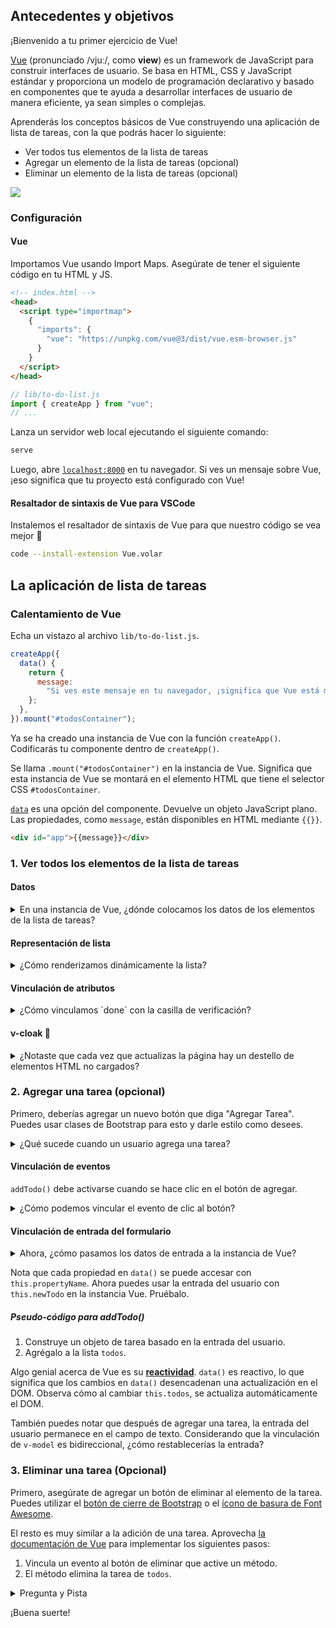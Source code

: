 ## Antecedentes y objetivos

¡Bienvenido a tu primer ejercicio de Vue!

[Vue](https://vuejs.org/guide/introduction.html) (pronunciado /vjuː/, como **view**) es un framework de JavaScript para construir interfaces de usuario. Se basa en HTML, CSS y JavaScript estándar y proporciona un modelo de programación declarativo y basado en componentes que te ayuda a desarrollar interfaces de usuario de manera eficiente, ya sean simples o complejas.

Aprenderás los conceptos básicos de Vue construyendo una aplicación de lista de tareas, con la que podrás hacer lo siguiente:

- Ver todos tus elementos de la lista de tareas
- Agregar un elemento de la lista de tareas (opcional)
- Eliminar un elemento de la lista de tareas (opcional)

![](https://raw.githubusercontent.com/lewagon/fullstack-images/master/frontend/to-do-list-vue-user-flow.gif)

### Configuración

#### Vue

Importamos Vue usando Import Maps. Asegúrate de tener el siguiente código en tu HTML y JS.

```html
<!-- index.html -->
<head>
  <script type="importmap">
    {
      "imports": {
        "vue": "https://unpkg.com/vue@3/dist/vue.esm-browser.js"
      }
    }
  </script>
</head>
```

```js
// lib/to-do-list.js
import { createApp } from "vue";
// ...
```

Lanza un servidor web local ejecutando el siguiente comando:

```bash
serve
```

Luego, abre [`localhost:8000`](http://localhost:8000) en tu navegador. Si ves un mensaje sobre Vue, ¡eso significa que tu proyecto está configurado con Vue!

#### Resaltador de sintaxis de Vue para VSCode

Instalemos el resaltador de sintaxis de Vue para que nuestro código se vea mejor 💅

```bash
code --install-extension Vue.volar
```

## La aplicación de lista de tareas

### Calentamiento de Vue

Echa un vistazo al archivo `lib/to-do-list.js`.

```js
createApp({
  data() {
    return {
      message:
        "Si ves este mensaje en tu navegador, ¡significa que Vue está montado correctamente! 🙌",
    };
  },
}).mount("#todosContainer");
```

Ya se ha creado una instancia de Vue con la función `createApp()`. Codificarás tu componente dentro de `createApp()`.

Se llama `.mount("#todosContainer")` en la instancia de Vue. Significa que esta instancia de Vue se montará en el elemento HTML que tiene el selector CSS `#todosContainer`.

[`data`](https://vuejs.org/api/options-state.html#data) es una opción del componente. Devuelve un objeto JavaScript plano. Las propiedades, como `message`, están disponibles en HTML mediante `{{}}`.

```html
<div id="app">{{message}}</div>
```

### 1. Ver todos los elementos de la lista de tareas

#### Datos

<details>
<summary markdown='span'>En una instancia de Vue, ¿dónde colocamos los datos de los elementos de la lista de tareas?</summary>

Tienes los elementos de la lista de tareas en un arreglo.

```js
[
  { title: "Codificar una lista de tareas", done: false },
  { title: "Desayunar", done: true },
  { title: "Hacer ejercicio", done: false },
  { title: "Regar las plantas", done: true },
];
```

Podemos colocar esta lista en la opción `data` como datos iniciales y asignarla a una propiedad significativa, como `todos` o `items`. Es importante dar un nombre significativo a las cosas, para que tu código sea legible para tu futuro yo y otras personas.

```js
createApp({
  data() {
    return {
      todos: [
        { title: "Codificar una lista de tareas", done: false },
        { title: "Desayunar", done: true },
        { title: "Hacer ejercicio", done: false },
        { title: "Regar las plantas", done: true },
      ],
    };
  },
}).mount("#todosContainer");
```

</details>

#### Representación de lista

<details>
<summary markdown='span'>¿Cómo renderizamos dinámicamente la lista?</summary>

Podemos usar una directiva incorporada [`v-for`](https://vuejs.org/api/built-in-directives.html#v-for). Es similar a `.each` en Ruby. Lee la documentación y escribe tu código en `index.html` para renderizar tu lista de tareas basada en `todos`.

ℹ️ Ya has codificado una lista de tareas en el primer ejercicio, así que siéntete libre de reutilizar parte del HTML que escribiste anteriormente.

</details>

#### Vinculación de atributos

<details>
<summary markdown='span'>¿Cómo vinculamos `done` con la casilla de verificación?</summary>

Podemos usar [`v-bind`](https://vuejs.org/api/built-in-directives.html#v-bind) para renderizar dinámicamente los atributos HTML. En el caso de la casilla de verificación, podemos hacer lo siguiente:

```html
<input type="checkbox" v-bind:checked="theDoneBooleanGoesHere" />
```

</details>

#### v-cloak 🧥

<details>
<summary markdown='span'>¿Notaste que cada vez que actualizas la página hay un destello de elementos HTML no cargados?</summary>

![](https://raw.githubusercontent.com/lewagon/fullstack-images/master/frontend/vue-un-compiled-flash.gif)

Eso se debe a que el HTML aún no se ha compilado cuando actualizamos. Podemos usar `v-cloak` para ocultar temporalmente el HTML no compilado. Lee [la documentación](https://vuejs.org/api/built-in-directives.html#v-cloak) e implementa esto en tu aplicación. Recuerda hacer una **recarga completa** cuando cambies el archivo CSS.

¡Eso es todo! ¡Felicidades por tu primer aplicación de Vue! 🥂 ¡Continúa con las opciones para intentar implementar las acciones **Crear** y **Eliminar**!

</details>

### 2. Agregar una tarea (opcional)

Primero, deberías agregar un nuevo botón que diga "Agregar Tarea". Puedes usar clases de Bootstrap para esto y darle estilo como desees.

<details>
<summary markdown='span'>¿Qué sucede cuando un usuario agrega una tarea?</summary>

1. El usuario completa el título de la tarea
2. El usuario hace clic en un botón
3. La tarea se agrega y aparece en la lista.

Cuando se hace clic en el botón, la instancia de Vue debe encargarse de obtener los datos y agregarlos a la lista. Crearemos un [método](https://vuejs.org/api/options-state.html#methods) llamado `addTodo()` para encargarse de todo esto.

Los métodos se definen en la opción `methods`:

```js
createApp({
  data() {
    // ...
  },
  methods: {
    addTodo() {
      console.log("Agregando una tarea...");
    },
  },
}).mount("#todosContainer");
```

</details>

#### Vinculación de eventos

`addTodo()` debe activarse cuando se hace clic en el botón de agregar.

<details>
<summary markdown='span'>¿Cómo podemos vincular el evento de clic al botón?</summary>

Podemos usar [`v-on`](https://vuejs.org/api/built-in-directives.html#v-on) para escuchar el evento de clic.

```html
<button v-on:click="addTodo">Agregar</button>
```

Verifica en la consola de tu navegador, ¿puedes ver el `console.log` que agregaste en tu método? Si es así, ¡entonces tu vinculación de eventos es exitosa!

</details>

#### Vinculación de entrada del formulario

<details>
<summary markdown='span'>Ahora, ¿cómo pasamos los datos de entrada a la instancia de Vue?</summary>

Podemose usar [`v-model`](https://vuejs.org/guide/essentials/forms.html#form-input-bindings). Es parecido a `v-bind`. `v-bind` crea una vinculación en una dirección - de la instancia Vue al HTML. `v-model` vincula en dos direcciones. Se usa mucho en los formularios, porque necesitamos sincronizar el estado de un `<input>` con el estado correspondiente en JavaScript.

Para usar `v-model`, tenemos que haber declarado una propiedad de `data()`.

```js
data() {
  return {
    // ...
    newTodo: null
  }
},
```

</details>

Nota que cada propiedad en `data()` se puede accesar con `this.propertyName`. Ahora puedes usar la entrada del usuario con `this.newTodo` en la instancia Vue. Pruébalo.

##### Pseudo-código para addTodo()

1. Construye un objeto de tarea basado en la entrada del usuario.
2. Agrégalo a la lista `todos`.

Algo genial acerca de Vue es su [**reactividad**](https://vuejs.org/guide/extras/reactivity-in-depth.html). `data()` es reactivo, lo que significa que los cambios en `data()` desencadenan una actualización en el DOM. Observa cómo al cambiar `this.todos`, se actualiza automáticamente el DOM.

También puedes notar que después de agregar una tarea, la entrada del usuario permanece en el campo de texto. Considerando que la vinculación de `v-model` es bidireccional, ¿cómo restablecerías la entrada?

</details>

### 3. Eliminar una tarea (Opcional)

Primero, asegúrate de agregar un botón de eliminar al elemento de la tarea. Puedes utilizar el [botón de cierre de Bootstrap](https://getbootstrap.com/docs/5.0/components/close-button/) o el [ícono de basura de Font Awesome](https://fontawesome.com/search?q=trash&o=r).

El resto es muy similar a la adición de una tarea. Aprovecha [la documentación de Vue](https://vuejs.org/guide/introduction.html) para implementar los siguientes pasos:

1. Vincula un evento al botón de eliminar que active un método.
2. El método elimina la tarea de `todos`.

<details>
<summary markdown='span'>Pregunta y Pista</summary>

❓ ¿Cómo sabe este método qué tarea eliminar?
❓ ¿Cuál es el identificador único de cada tarea? Puedes usar esto para identificar qué tarea eliminar.

💡 Puedes pasar un argumento a un método.
💡 Tienes acceso al índice en `v-for`.

</details>

¡Buena suerte!
